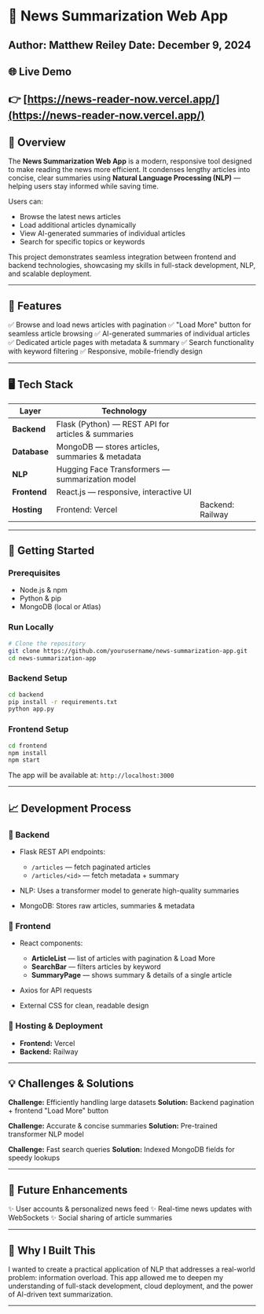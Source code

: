 # 📰 News Summarization Web App

**Author:** Matthew Reiley
**Date:** December 9, 2024
---

## 🌐 Live Demo

👉 [https://news-reader-now.vercel.app/](https://news-reader-now.vercel.app/)
---

## 🌟 Overview

The **News Summarization Web App** is a modern, responsive tool designed to make reading the news more efficient. It condenses lengthy articles into concise, clear summaries using **Natural Language Processing (NLP)** — helping users stay informed while saving time.

Users can:

* Browse the latest news articles
* Load additional articles dynamically
* View AI-generated summaries of individual articles
* Search for specific topics or keywords

This project demonstrates seamless integration between frontend and backend technologies, showcasing my skills in full-stack development, NLP, and scalable deployment.

---

## 🎯 Features

✅ Browse and load news articles with pagination
✅ "Load More" button for seamless article browsing
✅ AI-generated summaries of individual articles
✅ Dedicated article pages with metadata & summary
✅ Search functionality with keyword filtering
✅ Responsive, mobile-friendly design

---

## 🖥️ Tech Stack

| Layer        | Technology                                         |                  |
| ------------ | -------------------------------------------------- | ---------------- |
| **Backend**  | Flask (Python) — REST API for articles & summaries |                  |
| **Database** | MongoDB — stores articles, summaries & metadata    |                  |
| **NLP**      | Hugging Face Transformers — summarization model    |                  |
| **Frontend** | React.js — responsive, interactive UI              |                  |
| **Hosting**  | Frontend: Vercel                                   | Backend: Railway |

---

## 🚀 Getting Started

### Prerequisites

* Node.js & npm
* Python & pip
* MongoDB (local or Atlas)

### Run Locally

```bash
# Clone the repository
git clone https://github.com/yourusername/news-summarization-app.git
cd news-summarization-app
```

### Backend Setup

```bash
cd backend
pip install -r requirements.txt
python app.py
```

### Frontend Setup

```bash
cd frontend
npm install
npm start
```

The app will be available at: `http://localhost:3000`

---

## 📈 Development Process

### 🔹 Backend

* Flask REST API endpoints:

  * `/articles` — fetch paginated articles
  * `/articles/<id>` — fetch metadata + summary
* NLP: Uses a transformer model to generate high-quality summaries
* MongoDB: Stores raw articles, summaries & metadata

### 🔹 Frontend

* React components:

  * **ArticleList** — list of articles with pagination & Load More
  * **SearchBar** — filters articles by keyword
  * **SummaryPage** — shows summary & details of a single article
* Axios for API requests
* External CSS for clean, readable design

### 🔹 Hosting & Deployment

* **Frontend:** Vercel
* **Backend:** Railway

---

## 💡 Challenges & Solutions

**Challenge:** Efficiently handling large datasets
**Solution:** Backend pagination + frontend "Load More" button

**Challenge:** Accurate & concise summaries
**Solution:** Pre-trained transformer NLP model

**Challenge:** Fast search queries
**Solution:** Indexed MongoDB fields for speedy lookups

---

## 🚀 Future Enhancements

✨ User accounts & personalized news feed
✨ Real-time news updates with WebSockets
✨ Social sharing of article summaries

---

## 📌 Why I Built This

I wanted to create a practical application of NLP that addresses a real-world problem: information overload. This app allowed me to deepen my understanding of full-stack development, cloud deployment, and the power of AI-driven text summarization.

---




